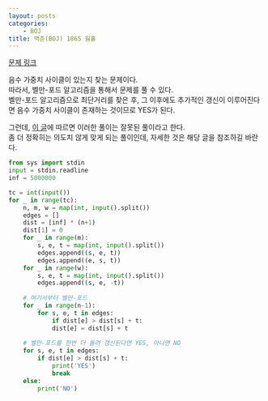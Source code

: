 ```yaml
---
layout: posts
categories:
    - BOJ
title: 백준(BOJ) 1865 웜홀
---
```


[문제 링크](https://www.acmicpc.net/problem/1865)

음수 가중치 사이클이 있는지 찾는 문제이다.  
따라서, 벨만-포드 알고리즘을 통해서 문제를 풀 수 있다.  
벨만-포드 알고리즘으로 최단거리를 찾은 후, 그 이후에도 추가적인 갱신이 이루어진다면 음수 가중치 사이클이 존재하는 것이므로 YES가 된다.

그런데, [이 글](https://www.acmicpc.net/board/view/72995)에 따르면 이러한 풀이는 잘못된 풀이라고 한다.  
좀 더 정확히는 의도치 않게 맞게 되는 풀이인데, 자세한 것은 해당 글을 참조하길 바란다.

```python
from sys import stdin
input = stdin.readline
inf = 5000000

tc = int(input())
for _ in range(tc):
    n, m, w = map(int, input().split())
    edges = []
    dist = [inf] * (n+1)
    dist[1] = 0
    for _ in range(m):
        s, e, t = map(int, input().split())
        edges.append((s, e, t))
        edges.append((e, s, t))
    for _ in range(w):
        s, e, t = map(int, input().split())
        edges.append((s, e, -t))
    
    # 여기서부터 벨만-포드
    for _ in range(n-1):
        for s, e, t in edges:
            if dist[e] > dist[s] + t:
            dist[e] = dist[s] + t
	
    # 벨만-포드를 한번 더 돌려 갱신된다면 YES, 아니면 NO
    for s, e, t in edges:
        if dist[e] > dist[s] + t:
            print('YES')
            break
    else:
        print('NO')
```
